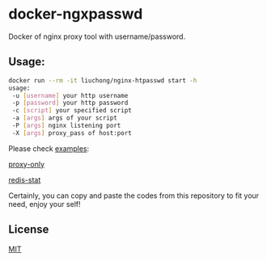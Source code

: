 # docker-ngxpasswd
Docker of nginx proxy tool with username/password.

## Usage:

``` bash
docker run --rm -it liuchong/nginx-htpasswd start -h
usage:
 -u [username] your http username
 -p [password] your http password
 -c [script] your specified script
 -a [args] args of your script
 -P [args] nginx listening port
 -X [args] proxy_pass of host:port
```

Please check [examples](https://github.com/liuchong/docker-nginx-htpasswd/tree/master/examples):

[proxy-only](https://github.com/liuchong/docker-nginx-htpasswd/tree/master/examples/proxy-only)

[redis-stat](https://github.com/liuchong/docker-nginx-htpasswd/tree/master/examples/redis-stat)

Certainly, you can copy and paste the codes from this repository to fit your need, enjoy your self!

## License

[MIT](LICENSE)

